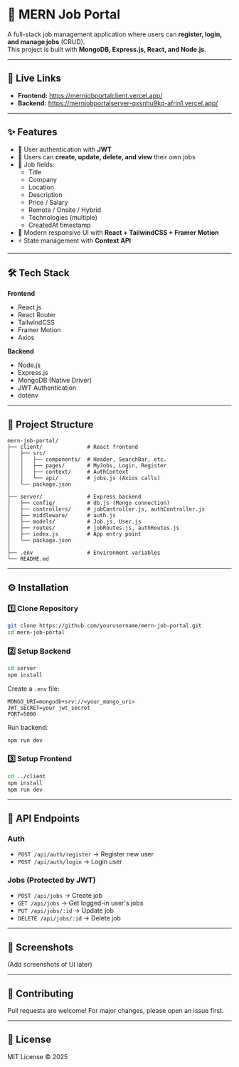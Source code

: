 # 🚀 MERN Job Portal

A full-stack job management application where users can **register, login, and manage jobs** (CRUD).  
This project is built with **MongoDB, Express.js, React, and Node.js**.

---

## 🔗 Live Links
- **Frontend:** https://mernjobportalclient.vercel.app/
- **Backend:** https://mernjobportalserver-qxsnhu9kq-afrin1.vercel.app/  
  
---

## ✨ Features
- 🔐 User authentication with **JWT**
- 👤 Users can **create, update, delete, and view** their own jobs
- 🏢 Job fields:
  - Title
  - Company
  - Location
  - Description
  - Price / Salary
  - Remote / Onsite / Hybrid
  - Technologies (multiple)
  - CreatedAt timestamp
- 🎨 Modern responsive UI with **React + TailwindCSS + Framer Motion**
- ⚡ State management with **Context API**

---

## 🛠️ Tech Stack
**Frontend**
- React.js
- React Router
- TailwindCSS
- Framer Motion
- Axios

**Backend**
- Node.js
- Express.js
- MongoDB (Native Driver)
- JWT Authentication
- dotenv

---

## 📂 Project Structure
```
mern-job-portal/
├── client/              # React frontend
│   ├── src/
│   │   ├── components/  # Header, SearchBar, etc.
│   │   ├── pages/       # MyJobs, Login, Register
│   │   ├── context/     # AuthContext
│   │   └── api/         # jobs.js (Axios calls)
│   └── package.json
│
├── server/              # Express backend
│   ├── config/          # db.js (Mongo connection)
│   ├── controllers/     # jobController.js, authController.js
│   ├── middleware/      # auth.js
│   ├── models/          # Job.js, User.js
│   ├── routes/          # jobRoutes.js, authRoutes.js
│   ├── index.js         # App entry point
│   └── package.json
│
├── .env                 # Environment variables
└── README.md
```

---

## ⚙️ Installation

### 1️⃣ Clone Repository
```bash
git clone https://github.com/yourusername/mern-job-portal.git
cd mern-job-portal
```

### 2️⃣ Setup Backend
```bash
cd server
npm install
```

Create a `.env` file:
```
MONGO_URI=mongodb+srv://<your_mongo_uri>
JWT_SECRET=your_jwt_secret
PORT=5000
```

Run backend:
```bash
npm run dev
```

### 3️⃣ Setup Frontend
```bash
cd ../client
npm install
npm run dev
```

---

## 🔑 API Endpoints

### Auth
- `POST /api/auth/register` → Register new user  
- `POST /api/auth/login` → Login user  

### Jobs (Protected by JWT)
- `POST /api/jobs` → Create job  
- `GET /api/jobs` → Get logged-in user's jobs  
- `PUT /api/jobs/:id` → Update job  
- `DELETE /api/jobs/:id` → Delete job  

---

## 📸 Screenshots
(Add screenshots of UI later)

---

## 🤝 Contributing
Pull requests are welcome! For major changes, please open an issue first.

---

## 📜 License
MIT License © 2025


